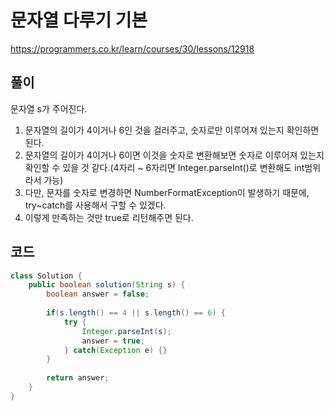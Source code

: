 # 문자열 다루기 기본

https://programmers.co.kr/learn/courses/30/lessons/12918

## 풀이

문자열 s가 주어진다.

1. 문자열의 길이가 4이거나 6인 것을 걸러주고, 숫자로만 이루어져 있는지 확인하면 된다.
2. 문자열의 길이가 4이거나 6이면 이것을 숫자로 변환해보면 숫자로 이루어져 있는지 확인할 수 있을 것 같다.(4자리 ~ 6자리면 Integer.parseInt()로 변환해도 int범위라서 가능)
3. 다만, 문자를 숫자로 변경하면 NumberFormatException이 발생하기 때문에, try~catch를 사용해서 구할 수 있겠다.
4. 이렇게 만족하는 것만 true로 리턴해주면 된다.

## 코드

```java
class Solution {
    public boolean solution(String s) {
		boolean answer = false;
		
		if(s.length() == 4 || s.length() == 6) {
			try {
				Integer.parseInt(s);
				answer = true;
			} catch(Exception e) {}
		}
		
		return answer;
	}
}
```